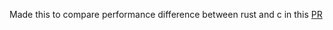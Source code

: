 Made this to compare performance difference between rust and c in this [PR](https://github.com/tosuapp/tosu/pull/162)
